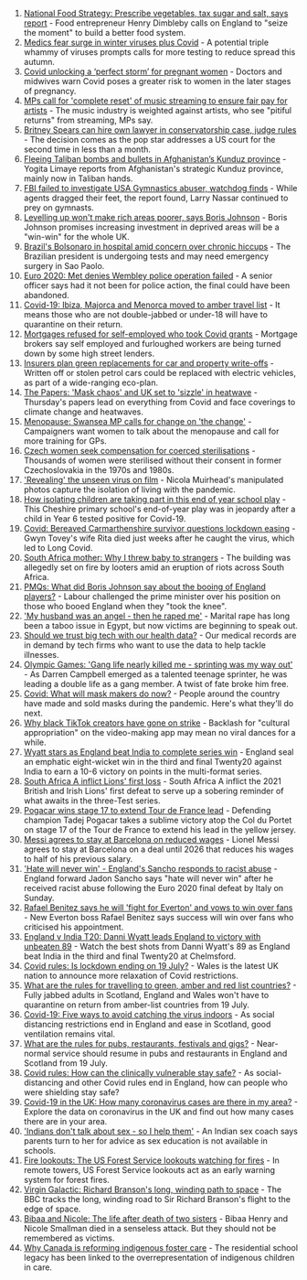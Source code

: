 1. [National Food Strategy: Prescribe vegetables, tax sugar and salt, says report](https://www.bbc.co.uk/news/uk-57838103) - Food entrepreneur Henry Dimbleby calls on England to "seize the moment" to build a better food system.
2. [Medics fear surge in winter viruses plus Covid](https://www.bbc.co.uk/news/health-57837192) - A potential triple whammy of viruses prompts calls for more testing to reduce spread this autumn.
3. [Covid unlocking a ‘perfect storm’ for pregnant women](https://www.bbc.co.uk/news/health-57840159) - Doctors and midwives warn Covid poses a greater risk to women in the later stages of pregnancy.
4. [MPs call for 'complete reset' of music streaming to ensure fair pay for artists](https://www.bbc.co.uk/news/entertainment-arts-57838473) - The music industry is weighted against artists, who see "pitiful returns" from streaming, MPs say.
5. [Britney Spears can hire own lawyer in conservatorship case, judge rules](https://www.bbc.co.uk/news/world-us-canada-57839526) - The decision comes as the pop star addresses a US court for the second time in less than a month.
6. [Fleeing Taliban bombs and bullets in Afghanistan’s Kunduz province](https://www.bbc.co.uk/news/world-asia-57841719) - Yogita Limaye reports from Afghanistan's strategic Kunduz province, mainly now in Taliban hands.
7. [FBI failed to investigate USA Gymnastics abuser, watchdog finds](https://www.bbc.co.uk/news/world-us-canada-57844784) - While agents dragged their feet, the report found, Larry Nassar continued to prey on gymnasts.
8. [Levelling up won't make rich areas poorer, says Boris Johnson](https://www.bbc.co.uk/news/uk-politics-57844084) - Boris Johnson promises increasing investment in deprived areas will be a "win-win" for the whole UK.
9. [Brazil's Bolsonaro in hospital amid concern over chronic hiccups](https://www.bbc.co.uk/news/world-latin-america-57839717) - The Brazilian president is undergoing tests and may need emergency surgery in Sao Paolo.
10. [Euro 2020: Met denies Wembley police operation failed](https://www.bbc.co.uk/news/uk-england-london-57841689) - A senior officer says had it not been for police action, the final could have been abandoned.
11. [Covid-19: Ibiza, Majorca and Menorca moved to amber travel list](https://www.bbc.co.uk/news/uk-57839184) - It means those who are not double-jabbed or under-18 will have to quarantine on their return.
12. [Mortgages refused for self-employed who took Covid grants](https://www.bbc.co.uk/news/business-57843756) - Mortgage brokers say self employed and furloughed workers are being turned down by some high street lenders.
13. [Insurers plan green replacements for car and property write-offs](https://www.bbc.co.uk/news/business-57834049) - Written off or stolen petrol cars could be replaced with electric vehicles, as part of a wide-ranging eco-plan.
14. [The Papers: 'Mask chaos' and UK set to 'sizzle' in heatwave](https://www.bbc.co.uk/news/blogs-the-papers-57844734) - Thursday's papers lead on everything from Covid and face coverings to climate change and heatwaves.
15. [Menopause: Swansea MP calls for change on 'the change'](https://www.bbc.co.uk/news/uk-wales-57838624) - Campaigners want women to talk about the menopause and call for more training for GPs.
16. [Czech women seek compensation for coerced sterilisations](https://www.bbc.co.uk/news/world-europe-57843624) - Thousands of women were sterilised without their consent in former Czechoslovakia in the 1970s and 1980s.
17. ['Revealing' the unseen virus on film](https://www.bbc.co.uk/news/in-pictures-55981480) - Nicola Muirhead's manipulated photos capture the isolation of living with the pandemic.
18. [How isolating children are taking part in this end of year school play](https://www.bbc.co.uk/news/uk-57837434) - This Cheshire primary school's end-of-year play was in jeopardy after a child in Year 6 tested positive for Covid-19.
19. [Covid: Bereaved Carmarthenshire survivor questions lockdown easing](https://www.bbc.co.uk/news/uk-wales-57838628) - Gwyn Tovey's wife Rita died just weeks after he caught the virus, which led to Long Covid.
20. [South Africa mother: Why I threw baby to strangers](https://www.bbc.co.uk/news/world-africa-57843685) - The building was allegedly set on fire by looters amid an eruption of riots across South Africa.
21. [PMQs: What did Boris Johnson say about the booing of England players?](https://www.bbc.co.uk/news/57837572) - Labour challenged the prime minister over his position on those who booed England when they "took the knee".
22. ['My husband was an angel - then he raped me'](https://www.bbc.co.uk/news/world-middle-east-57694110) - Marital rape has long been a taboo issue in Egypt, but now victims are beginning to speak out.
23. [Should we trust big tech with our health data?](https://www.bbc.co.uk/news/business-57817804) - Our medical records are in demand by tech firms who want to use the data to help tackle illnesses.
24. [Olympic Games: 'Gang life nearly killed me - sprinting was my way out'](https://www.bbc.co.uk/sport/athletics/57656659) - As Darren Campbell emerged as a talented teenage sprinter, he was leading a double life as a gang member. A twist of fate broke him free.
25. [Covid: What will mask makers do now?](https://www.bbc.co.uk/news/newsbeat-57737666) - People around the country have made and sold masks during the pandemic. Here's what they'll do next.
26. [Why black TikTok creators have gone on strike](https://www.bbc.co.uk/news/world-us-canada-57841055) - Backlash for "cultural appropriation" on the video-making app may mean no viral dances for a while.
27. [Wyatt stars as England beat India to complete series win](https://www.bbc.co.uk/sport/cricket/57842923) - England seal an emphatic eight-wicket win in the third and final Twenty20 against India to earn a 10-6 victory on points in the multi-format series.
28. [South Africa A inflict Lions' first loss](https://www.bbc.co.uk/sport/rugby-union/57841466) - South Africa A inflict the 2021 British and Irish Lions' first defeat to serve up a sobering reminder of what awaits in the three-Test series.
29. [Pogacar wins stage 17 to extend Tour de France lead](https://www.bbc.co.uk/sport/cycling/57840945) - Defending champion Tadej Pogacar takes a sublime victory atop the Col du Portet on stage 17 of the Tour de France to extend his lead in the yellow jersey.
30. [Messi agrees to stay at Barcelona on reduced wages](https://www.bbc.co.uk/sport/football/57836300) - Lionel Messi agrees to stay at Barcelona on a deal until 2026 that reduces his wages to half of his previous salary.
31. ['Hate will never win' - England's Sancho responds to racist abuse](https://www.bbc.co.uk/sport/football/57840951) - England forward Jadon Sancho says "hate will never win" after he received racist abuse following the Euro 2020 final defeat by Italy on Sunday.
32. [Rafael Benitez says he will 'fight for Everton' and vows to win over fans](https://www.bbc.co.uk/sport/football/57835276) - New Everton boss Rafael Benitez says success will win over fans who criticised his appointment.
33. [England v India T20: Danni Wyatt leads England to victory with unbeaten 89](https://www.bbc.co.uk/sport/av/cricket/57843920) - Watch the best shots from Danni Wyatt's 89 as England beat India in the third and final Twenty20 at Chelmsford.
34. [Covid rules: Is lockdown ending on 19 July?](https://www.bbc.co.uk/news/explainers-52530518) - Wales is the latest UK nation to announce more relaxation of Covid restrictions.
35. [What are the rules for travelling to green, amber and red list countries?](https://www.bbc.co.uk/news/explainers-52544307) - Fully jabbed adults in Scotland, England and Wales won't have to quarantine on return from amber-list countries from 19 July.
36. [Covid-19: Five ways to avoid catching the virus indoors](https://www.bbc.co.uk/news/explainers-53917432) - As social distancing restrictions end in England and ease in Scotland, good ventilation remains vital.
37. [What are the rules for pubs, restaurants, festivals and gigs?](https://www.bbc.co.uk/news/business-52977388) - Near-normal service should resume in pubs and restaurants in England and Scotland from 19 July.
38. [Covid rules: How can the clinically vulnerable stay safe?](https://www.bbc.co.uk/news/health-51997151) - As social-distancing and other Covid rules end in England, how can people who were shielding stay safe?
39. [Covid-19 in the UK: How many coronavirus cases are there in my area?](https://www.bbc.co.uk/news/uk-51768274) - Explore the data on coronavirus in the UK and find out how many cases there are in your area.
40. ['Indians don't talk about sex - so I help them'](https://www.bbc.co.uk/news/stories-56838660) - An Indian sex coach says parents turn to her for advice as sex education is not available in schools.
41. [Fire lookouts: The US Forest Service lookouts watching for fires](https://www.bbc.co.uk/news/world-us-canada-57626403) - In remote towers, US Forest Service lookouts act as an early warning system for forest fires.
42. [Virgin Galactic: Richard Branson's long, winding path to space](https://www.bbc.co.uk/news/science-environment-57798167) - The BBC tracks the long, winding road to Sir Richard Branson's flight to the edge of space.
43. [Bibaa and Nicole: The life after death of two sisters](https://www.bbc.co.uk/news/uk-england-london-57679755) - Bibaa Henry and Nicole Smallman died in a senseless attack. But they should not be remembered as victims.
44. [Why Canada is reforming indigenous foster care](https://www.bbc.co.uk/news/world-us-canada-57646170) - The residential school legacy has been linked to the overrepresentation of indigenous children in care.
